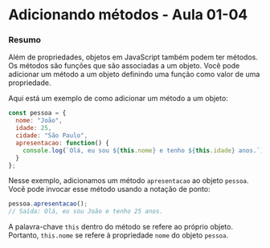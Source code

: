 <!--
Antes de publicar a issue, lembre-se de clicar na aba "Preview", para visualizar se a formatação está correta =)
-->

<!-- Escreva/insira as imagens após essa linha -->

# Adicionando métodos - Aula 01-04

### Resumo

Além de propriedades, objetos em JavaScript também podem ter métodos. Os métodos são funções que são associadas a um objeto. Você pode adicionar um método a um objeto definindo uma função como valor de uma propriedade.

Aqui está um exemplo de como adicionar um método a um objeto:

```javascript
const pessoa = {
  nome: "João",
  idade: 25,
  cidade: "São Paulo",
  apresentacao: function() {
    console.log(`Olá, eu sou ${this.nome} e tenho ${this.idade} anos.`);
  }
};
```

Nesse exemplo, adicionamos um método `apresentacao` ao objeto `pessoa`. Você pode invocar esse método usando a notação de ponto:

```javascript
pessoa.apresentacao();
// Saída: Olá, eu sou João e tenho 25 anos.
```

A palavra-chave `this` dentro do método se refere ao próprio objeto. Portanto, `this.nome` se refere à propriedade `nome` do objeto `pessoa`.
